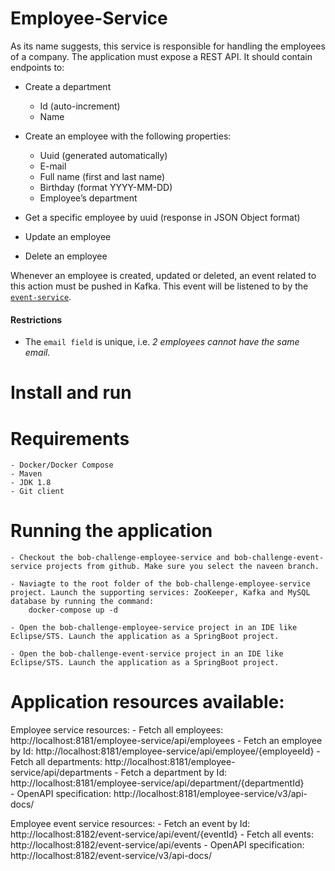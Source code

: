 # Employee-Service

As its name suggests, this service is responsible for handling the employees of a company. The application must expose a REST API. It should contain endpoints to:
  - Create a department
    - Id (auto-increment)
    - Name
    
 - Create an employee with the following properties:
   - Uuid (generated automatically)
   - E-mail
   - Full name (first and last name)
   - Birthday (format YYYY-MM-DD)
   - Employee’s department
   
  - Get a specific employee by uuid (response in JSON Object format)
  - Update an employee
  - Delete an employee

Whenever an employee is created, updated or deleted, an event related to this action must be pushed in Kafka. This event will be listened to by the [`event-service`](https://github.com/takeaway/bob-challenge-event-service/).

#### Restrictions

 - The `email field` is unique, i.e. _2 employees cannot have the same email._

# Install and run

# Requirements
	- Docker/Docker Compose
	- Maven
	- JDK 1.8
	- Git client
	
# Running the application

	- Checkout the bob-challenge-employee-service and bob-challenge-event-service projects from github. Make sure you select the naveen branch.
	
	- Naviagte to the root folder of the bob-challenge-employee-service project. Launch the supporting services: ZooKeeper, Kafka and MySQL database by running the command:
		docker-compose up -d
	
	- Open the bob-challenge-employee-service project in an IDE like Eclipse/STS. Launch the application as a SpringBoot project.

	- Open the bob-challenge-event-service project in an IDE like Eclipse/STS. Launch the application as a SpringBoot project.

# Application resources available:
Employee service resources:
	- Fetch all employees: http://localhost:8181/employee-service/api/employees
    - Fetch an employee by Id: http://localhost:8181/employee-service/api/employee/{employeeId}
    - Fetch all departments: http://localhost:8181/employee-service/api/departments
    - Fetch a department by Id: http://localhost:8181/employee-service/api/department/{departmentId}    
    - OpenAPI specification: http://localhost:8181/employee-service/v3/api-docs/

Employee event service resources:
	- Fetch an event by Id: http://localhost:8182/event-service/api/event/{eventId}
    - Fetch all events: http://localhost:8182/event-service/api/events
    - OpenAPI specification: http://localhost:8182/event-service/v3/api-docs/
	
